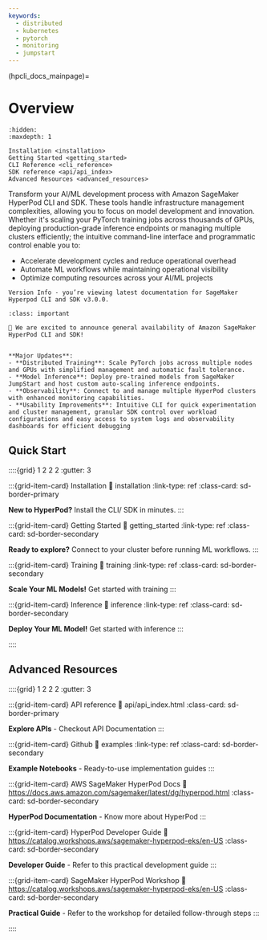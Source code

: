 ```yaml
---
keywords:
  - distributed
  - kubernetes
  - pytorch
  - monitoring
  - jumpstart
---
```


(hpcli_docs_mainpage)=

# Overview

```{toctree}
:hidden:
:maxdepth: 1

Installation <installation>
Getting Started <getting_started>
CLI Reference <cli_reference>
SDK reference <api/api_index>
Advanced Resources <advanced_resources>
```

Transform your AI/ML development process with Amazon SageMaker HyperPod CLI and SDK. These tools handle infrastructure management complexities, allowing you to focus on model development and innovation. Whether it's scaling your PyTorch training jobs across thousands of GPUs, deploying production-grade inference endpoints or managing multiple clusters efficiently; the intuitive command-line interface and programmatic control enable you to:
- Accelerate development cycles and reduce operational overhead
- Automate ML workflows while maintaining operational visibility
- Optimize computing resources across your AI/ML projects

```{note}
Version Info - you’re viewing latest documentation for SageMaker Hyperpod CLI and SDK v3.0.0.
```

```{admonition} What's New
:class: important

🚀 We are excited to announce general availability of Amazon SageMaker HyperPod CLI and SDK!


**Major Updates**:
- **Distributed Training**: Scale PyTorch jobs across multiple nodes and GPUs with simplified management and automatic fault tolerance.
- **Model Inference**: Deploy pre-trained models from SageMaker JumpStart and host custom auto-scaling inference endpoints.
- **Observability**: Connect to and manage multiple HyperPod clusters with enhanced monitoring capabilities.
- **Usability Improvements**: Intuitive CLI for quick experimentation and cluster management, granular SDK control over workload configurations and easy access to system logs and observability dashboards for efficient debugging

```

## Quick Start


::::{grid} 1 2 2 2
:gutter: 3

:::{grid-item-card} Installation
:link: installation
:link-type: ref
:class-card: sd-border-primary

**New to HyperPod?** Install the CLI/ SDK in minutes.
:::

:::{grid-item-card} Getting Started
:link: getting_started
:link-type: ref
:class-card: sd-border-secondary

**Ready to explore?** Connect to your cluster before running ML workflows.
:::

:::{grid-item-card} Training
:link: training
:link-type: ref
:class-card: sd-border-secondary

**Scale Your ML Models!** Get started with training
:::

:::{grid-item-card} Inference
:link: inference
:link-type: ref
:class-card: sd-border-secondary

**Deploy Your ML Model!** Get started with inference
:::

::::

## Advanced Resources

::::{grid} 1 2 2 2
:gutter: 3

:::{grid-item-card} API reference
:link: api/api_index.html
:class-card: sd-border-primary

**Explore APIs** - Checkout API Documentation
:::

:::{grid-item-card} Github
:link: examples
:link-type: ref
:class-card: sd-border-secondary

**Example Notebooks** - Ready-to-use implementation guides
:::

:::{grid-item-card} AWS SageMaker HyperPod Docs
:link: https://docs.aws.amazon.com/sagemaker/latest/dg/hyperpod.html
:class-card: sd-border-secondary

**HyperPod Documentation** - Know more about HyperPod
:::

:::{grid-item-card} HyperPod Developer Guide
:link: https://catalog.workshops.aws/sagemaker-hyperpod-eks/en-US
:class-card: sd-border-secondary

**Developer Guide** - Refer to this practical development guide
:::

:::{grid-item-card} SageMaker HyperPod Workshop
:link: https://catalog.workshops.aws/sagemaker-hyperpod-eks/en-US
:class-card: sd-border-secondary

**Practical Guide** - Refer to the workshop for detailed follow-through steps
:::


::::
